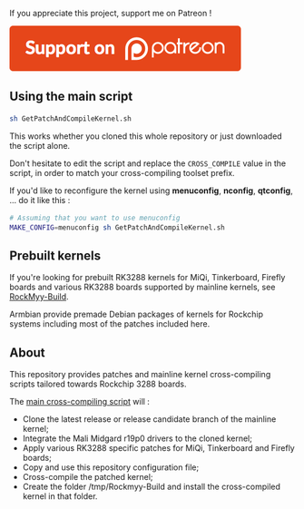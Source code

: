 If you appreciate this project, support me on Patreon !

[![Patreon !](https://raw.githubusercontent.com/Miouyouyou/RockMyy/master/.img/button-patreon.png)](https://www.patreon.com/Miouyouyou)

Using the main script
---------------------

```bash
sh GetPatchAndCompileKernel.sh
```

This works whether you cloned this whole repository or just downloaded
the script alone.

Don't hesitate to edit the script and replace the `CROSS_COMPILE` value
in the script, in order to match your cross-compiling toolset prefix.

If you'd like to reconfigure the kernel using **menuconfig**, 
**nconfig**, **qtconfig**, ... do it like this :

```bash
# Assuming that you want to use menuconfig
MAKE_CONFIG=menuconfig sh GetPatchAndCompileKernel.sh
```

Prebuilt kernels
----------------

If you're looking for prebuilt RK3288 kernels for MiQi, Tinkerboard,
Firefly boards and various RK3288 boards supported by mainline kernels,
see [RockMyy-Build](https://github.com/Miouyouyou/RockMyy-Build).

Armbian provide premade Debian packages of kernels for Rockchip systems
including most of the patches included here.

About
-----

This repository provides patches and mainline kernel cross-compiling
scripts tailored towards Rockchip 3288 boards.

The [main cross-compiling script](./GetPatchAndCompileKernel.sh) will :
* Clone the latest release or release candidate branch of the mainline kernel;
* Integrate the Mali Midgard r19p0 drivers to the cloned kernel;
* Apply various RK3288 specific patches for MiQi, Tinkerboard and Firefly boards;
* Copy and use this repository configuration file;
* Cross-compile the patched kernel;
* Create the folder /tmp/Rockmyy-Build and install the cross-compiled kernel in that folder.

